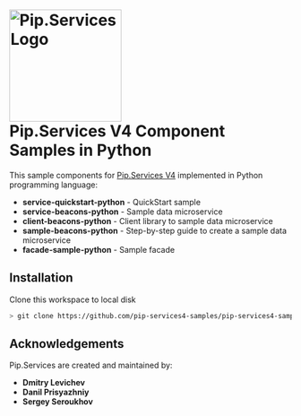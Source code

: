 # <img src="https://uploads-ssl.webflow.com/5ea5d3315186cf5ec60c3ee4/5edf1c94ce4c859f2b188094_logo.svg" alt="Pip.Services Logo" width="200"> <br/> Pip.Services V4 Component Samples in Python

This sample components for [Pip.Services V4](http://www.pipservices.org) implemented in Python programming language:

- **service-quickstart-python** - QuickStart sample
- **service-beacons-python** - Sample data microservice
- **client-beacons-python** - Client library to sample data microservice
- **sample-beacons-python** - Step-by-step guide to create a sample data microservice
- **facade-sample-python** - Sample facade

## Installation

Clone this workspace to local disk
```bash
> git clone https://github.com/pip-services4-samples/pip-services4-samples-python.git
```

## Acknowledgements

Pip.Services are created and maintained by:
- **Dmitry Levichev**
- **Danil Prisyazhniy**
- **Sergey Seroukhov**
